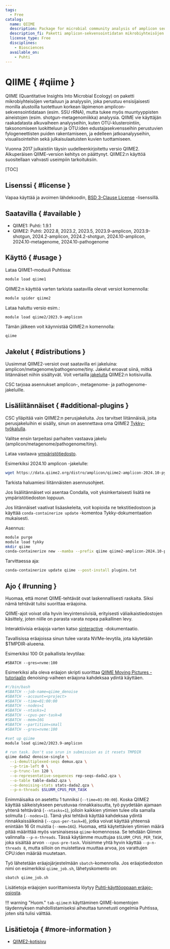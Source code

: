 ```yaml
---
tags:
  - Free
catalog:
  name: QIIME
  description: Package for microbial community analysis of amplicon sequencing data
  description_fi: Paketti amplicon-sekvensointidatan mikrobiyhteisöjen analysointiin
  license_type: Free
  disciplines:
    - Biosciences
  available_on:
    - Puhti
---
```


# QIIME { #qiime }

QIIME (Quantitative Insights Into Microbial Ecology) on paketti mikrobiyhteisöjen vertailuun ja analyysiin, joka perustuu ensisijaisesti monilla alustoilla tuotettuun korkean läpimenon amplicon-sekvensointidataan (esim. SSU rRNA), mutta tukee myös muuntyyppisten aineistojen (esim. shotgun-metagenomiikka) analyysia. QIIME vie käyttäjän raakadatasta alkuvaiheen analyyseihin, kuten OTU-klusterointiin, taksonomiseen luokitteluun ja OTU:iden edustajasekvensseihin perustuvien fylogeneettisten puiden rakentamiseen, ja edelleen jatkoanalyyseihin, visualisointeihin sekä julkaisulaatuisten kuvien tuottamiseen.

Vuonna 2017 julkaistiin täysin uudelleenkirjoitettu versio QIIME2. Alkuperäisen QIIME-version kehitys on päättynyt. QIIME2:n käyttöä suositellaan vahvasti useimpiin tarkoituksiin.

[TOC]

## Lisenssi { #license }

Vapaa käyttää ja avoimen lähdekoodin, [BSD 3-Clause License](https://github.com/qiime2/qiime2/blob/master/LICENSE) -lisenssillä.

## Saatavilla { #available }

- QIIME1: Puhti: 1.9.1
- QIIME2: Puhti: 2022.8, 2023.2, 2023.5, 2023.9-amplicon, 2023.9-shotgun, 2024.2-amplicon, 2024.2-shotgun, 2024.10-amplicon, 2024.10-metagenome, 2024.10-pathogenome

## Käyttö { #usage }

Lataa QIIME1-moduuli Puhtissa:

```bash
module load qiime1
```

QIIME2:n käyttöä varten tarkista saatavilla olevat versiot komennolla:

```bash
module spider qiime2
```

Lataa haluttu versio esim.:

```bash
module load qiime2/2023.9-amplicon
```

Tämän jälkeen voit käynnistää QIIME2:n komennolla:

```bash
qiime
```

## Jakelut { #distributions }

Uusimmat QIIME2-versiot ovat saatavilla eri jakeluina: amplicon/metagenome/pathogenome/tiny.
Jakelut eroavat siinä, mitkä liitännäiset niihin sisältyvät. Voit vertailla
[jakeluita](https://docs.qiime2.org/2024.10/install/#distributions) QIIME2:n
kotisivuilla.

CSC tarjoaa asennukset amplicon-, metagenome- ja pathogenome-jakeluille.

## Lisäliitännäiset { #additional-plugins }

CSC ylläpitää vain QIIME2:n perusjakeluita. Jos tarvitset liitännäisiä, joita perusjakeluihin ei sisälly, sinun on asennettava oma QIIME2 [Tykky-työkalulla](../computing/containers/tykky.md).

Valitse ensin tarpeitasi parhaiten vastaava jakelu (amplicon/metagenome/pathogenome/tiny).

Lataa vastaava [ympäristötiedosto](https://docs.qiime2.org/2024.10/install/native/).

Esimerkiksi 2024.10 amplicon -jakelulle:

```bash
wget https://data.qiime2.org/distro/amplicon/qiime2-amplicon-2024.10-py310-linux-conda.yml
```

Tarkista haluamiesi liitännäisten asennusohjeet.

Jos lisäliitännäiset voi asentaa Condalla, voit yksinkertaisesti lisätä ne ympäristötiedoston loppuun.

Jos liitännäiset vaativat lisäaskeleita, voit kopioida ne tekstitiedostoon ja käyttää
`conda-containerize update` -komentoa Tykky-dokumentaation mukaisesti.

Asennus:

```bash
module purge
module load tykky
mkdir qiime
conda-containerize new --mamba --prefix qiime qiime2-amplicon-2024.10-py310-linux-conda.yml
```

Tarvittaessa aja:

```bash
conda-containerize update qiime --post-install plugins.txt
```

## Ajo { #running }

Huomaa, että monet QIIME-tehtävät ovat laskennallisesti raskaita. Siksi nämä tehtävät tulisi suorittaa
eräajoina.

QIIME-ajot voivat olla hyvin levyintensiivisiä, erityisesti väliaikaistiedostojen käsittely, joten niille on parasta
varata nopea paikallinen levy.

Interaktiivisia eräajoja varten katso [sinteractive](../computing/running/interactive-usage.md) -dokumentaatio.

Tavallisissa eräajoissa sinun tulee varata NVMe-levytila, jota käytetään $TMPDIR-alueena.

Esimerkiksi 100 Gt paikallista levytilaa:

```text
#SBATCH --gres=nvme:100
```

Esimerkiksi alla oleva eräajon skripti suorittaa
[QIIME Moving Pictures -tutoriaalin](https://docs.qiime2.org/2019.7/tutorials/moving-pictures/#option-1-dada2)
denoising-vaiheen eräajona kahdeksaa ydintä käyttäen.

```bash
#!/bin/bash
#SBATCH --job-name=qiime_denoise
#SBATCH --account=<project>
#SBATCH --time=01:00:00
#SBATCH --nodes=1
#SBATCH --ntasks=1
#SBATCH --cpus-per-task=8
#SBATCH --mem=16G
#SBATCH --partition=small
#SBATCH --gres=nvme:100

#set up qiime
module load qiime2/2023.9-amplicon

# run task. Don't use srun in submission as it resets TMPDIR
qiime dada2 denoise-single \
  --i-demultiplexed-seqs demux.qza \
  --p-trim-left 0 \
  --p-trunc-len 120 \
  --o-representative-sequences rep-seqs-dada2.qza \
  --o-table table-dada2.qza \
  --o-denoising-stats stats-dada2.qza \
  --p-n-threads $SLURM_CPUS_PER_TASK
```

Enimmäisaika on asetettu 1 tunniksi (`--time=01:00:00`). Koska QIIME2 käyttää säikeistykseen perustuvaa rinnakkaisuutta, työ pyydetään ajamaan yhtenä tehtävänä (`--ntasks=1`), jolloin kaikkien ytimien tulee olla samalla solmulla (`--nodes=1`). Tämä yksi tehtävä käyttää kahdeksaa ydintä rinnakkaissäikeinä (`--cpus-per-task=8`), jotka voivat käyttää yhteensä enintään 16 Gt muistia (`--mem=16G`). Huomaa, että käytettävien ytimien määrä pitää määrittää myös varsinaisessa `qiime`-komennossa. Se tehdään Qiimen valinnalla `--p-n-threads`. Tässä käytämme muuttujaa `$SLURM_CPUS_PER_TASK`, joka sisältää arvon `--cpus-pre-task`. Voisimme yhtä hyvin käyttää `--p-n-threads 8`, mutta silloin on muistettava muuttaa arvoa, jos varattujen CPU:iden määrää muutetaan.

Työ lähetetään eräajojärjestelmään `sbatch`-komennolla. Jos eräajotiedoston nimi on esimerkiksi `qiime_job.sh`, lähetyskomento on:

```bash
sbatch qiime_job.sh
```
Lisätietoja eräajojen suorittamisesta löytyy [Puhti-käyttöoppaan eräajo-osiosta](../computing/running/getting-started.md).

!!! warning "Huom."
    `tab-qiime`:n käyttäminen QIIME-komentojen täydennyksen mahdollistamiseksi aiheuttaa tunnetusti ongelmia Puhtissa, joten sitä tulisi välttää.

## Lisätietoja { #more-information }

* [QIIME2-kotisivu](https://qiime2.org/)